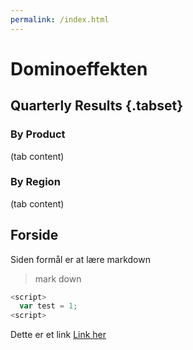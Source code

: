 ```yaml
---
permalink: /index.html
---
```


# Dominoeffekten

## Quarterly Results {.tabset}

### By Product

(tab content)

### By Region

(tab content)


## Forside

Siden formål er at lære markdown

> mark down

``` JavaScript
<script>
  var test = 1;
<script>
```

Dette er et link [Link her](google.com)
